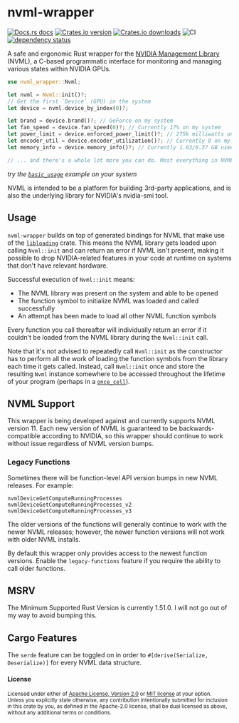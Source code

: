 # nvml-wrapper

[![Docs.rs docs](https://docs.rs/nvml-wrapper/badge.svg)](https://docs.rs/nvml-wrapper)
[![Crates.io version](https://img.shields.io/crates/v/nvml-wrapper.svg?style=flat-square)](https://crates.io/crates/nvml-wrapper)
[![Crates.io downloads](https://img.shields.io/crates/d/nvml-wrapper.svg?style=flat-square)](https://crates.io/crates/nvml-wrapper)
![CI](https://github.com/Cldfire/nvml-wrapper/workflows/CI/badge.svg)
[![dependency status](https://deps.rs/repo/github/cldfire/nvml-wrapper/status.svg)](https://deps.rs/repo/github/cldfire/nvml-wrapper)

A safe and ergonomic Rust wrapper for the [NVIDIA Management Library][nvml] (NVML),
a C-based programmatic interface for monitoring and managing various states within
NVIDIA GPUs.

```rust
use nvml_wrapper::Nvml;

let nvml = Nvml::init()?;
// Get the first `Device` (GPU) in the system
let device = nvml.device_by_index(0)?;

let brand = device.brand()?; // GeForce on my system
let fan_speed = device.fan_speed(0)?; // Currently 17% on my system
let power_limit = device.enforced_power_limit()?; // 275k milliwatts on my system
let encoder_util = device.encoder_utilization()?; // Currently 0 on my system; Not encoding anything
let memory_info = device.memory_info()?; // Currently 1.63/6.37 GB used on my system

// ... and there's a whole lot more you can do. Most everything in NVML is wrapped and ready to go
```

_try the [`basic_usage`](nvml-wrapper/examples/basic_usage.rs) example on your system_

NVML is intended to be a platform for building 3rd-party applications, and is
also the underlying library for NVIDIA's nvidia-smi tool.

## Usage

`nvml-wrapper` builds on top of generated bindings for NVML that make use of the
[`libloading`][libloading] crate. This means the NVML library gets loaded upon
calling `Nvml::init` and can return an error if NVML isn't present, making it
possible to drop NVIDIA-related features in your code at runtime on systems that
don't have relevant hardware.

Successful execution of `Nvml::init` means:

* The NVML library was present on the system and able to be opened
* The function symbol to initialize NVML was loaded and called successfully
* An attempt has been made to load all other NVML function symbols

Every function you call thereafter will individually return an error if it couldn't
be loaded from the NVML library during the `Nvml::init` call.

Note that it's not advised to repeatedly call `Nvml::init` as the constructor
has to perform all the work of loading the function symbols from the library
each time it gets called. Instead, call `Nvml::init` once and store the resulting
`Nvml` instance somewhere to be accessed throughout the lifetime of your program
(perhaps in a [`once_cell`][once_cell]).

## NVML Support

This wrapper is being developed against and currently supports NVML version
11. Each new version of NVML is guaranteed to be backwards-compatible according
to NVIDIA, so this wrapper should continue to work without issue regardless of
NVML version bumps.

### Legacy Functions

Sometimes there will be function-level API version bumps in new NVML releases.
For example:

```text
nvmlDeviceGetComputeRunningProcesses
nvmlDeviceGetComputeRunningProcesses_v2
nvmlDeviceGetComputeRunningProcesses_v3
```

The older versions of the functions will generally continue to work with the
newer NVML releases; however, the newer function versions will not work with
older NVML installs.

By default this wrapper only provides access to the newest function versions.
Enable the `legacy-functions` feature if you require the ability to call older
functions.

## MSRV

The Minimum Supported Rust Version is currently 1.51.0. I will not go out of my
way to avoid bumping this.

## Cargo Features

The `serde` feature can be toggled on in order to `#[derive(Serialize, Deserialize)]`
for every NVML data structure.

#### License

<sup>
Licensed under either of <a href="LICENSE-APACHE">Apache License, Version
2.0</a> or <a href="LICENSE-MIT">MIT license</a> at your option.
</sup>

<br>

<sub>
Unless you explicitly state otherwise, any contribution intentionally submitted
for inclusion in this crate by you, as defined in the Apache-2.0 license, shall
be dual licensed as above, without any additional terms or conditions.
</sub>

[nvml]: https://developer.nvidia.com/nvidia-management-library-nvml
[libloading]: https://github.com/nagisa/rust_libloading
[once_cell]: https://docs.rs/once_cell/latest/once_cell/sync/struct.Lazy.html
